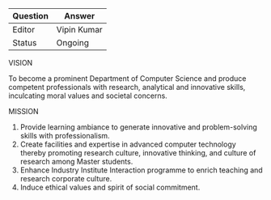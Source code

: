 | Question|Answer|
|-|-|
|Editor|Vipin Kumar|
|Status|Ongoing|

VISION

To become a prominent Department of Computer Science and produce competent professionals with research, analytical and innovative skills, inculcating moral values and societal concerns.

MISSION
1. Provide learning ambiance to generate innovative and problem-solving skills with      professionalism.
2.  Create facilities and expertise in advanced computer technology thereby promoting research culture, innovative thinking, and culture of research among Master students. 
3.  Enhance Industry Institute Interaction programme to enrich teaching and research corporate culture.
4.  Induce ethical values and spirit of social commitment.
